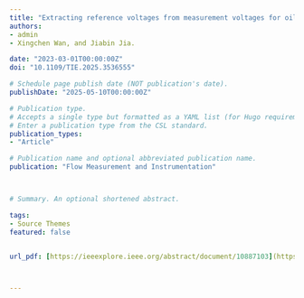 ```yaml
---
title: "Extracting reference voltages from measurement voltages for oil-water two-phase flow measurement of electrical impedance tomography"
authors:
- admin
- Xingchen Wan, and Jiabin Jia.

date: "2023-03-01T00:00:00Z"
doi: "10.1109/TIE.2025.3536555"

# Schedule page publish date (NOT publication's date).
publishDate: "2025-05-10T00:00:00Z"

# Publication type.
# Accepts a single type but formatted as a YAML list (for Hugo requirements).
# Enter a publication type from the CSL standard.
publication_types:
- "Article"

# Publication name and optional abbreviated publication name.
publication: "Flow Measurement and Instrumentation"



# Summary. An optional shortened abstract.

tags:
- Source Themes
featured: false


url_pdf: [https://ieeexplore.ieee.org/abstract/document/10887103](https://www.sciencedirect.com/science/article/pii/S0955598622001790)



---
```




